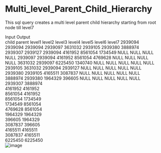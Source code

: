 # Multi_level_Parent_Child_Hierarchy
This sql query creates a multi level parent child hierarchy starting from root node till level7


Input 			Output 						
child	parent		level1	level2	level3	level4	level5	level6	level7
2939094	2939094		2939094	2939097	3631032	2939105	2939380	3888974	2939307
2939127	2939094		4161952	8561054	1734549	NULL	NULL	NULL	NULL
2939097	2939094		4161952	8561054	4769628	NULL	NULL	NULL	NULL
3631032	2939097		6225450	1340740	NULL	NULL	NULL	NULL	NULL
2939105	3631032		2939094	2939127	NULL	NULL	NULL	NULL	NULL
2939380	2939105		4165511	3087837	NULL	NULL	NULL	NULL	NULL
3888974	2939380		1964329	396605	NULL	NULL	NULL	NULL	NULL
2939307	3888974								
4161952	4161952								
8561054	4161952								
8561054	1734549								
1734549	8561054								
4769628	8561054								
1964329	1964329								
396605	1964329								
3087837	396605								
4165511	4165511								
3087837	4165511								
6225450	6225450								
![image](https://user-images.githubusercontent.com/67316320/188428287-e86f4e6d-7bc6-48fa-9201-7a8314f7ca65.png)
